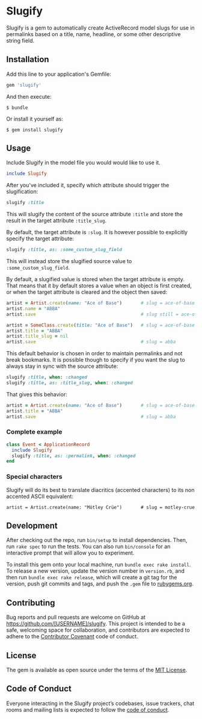 # Slugify

Slugify is a gem to automatically create ActiveRecord model slugs for use in permalinks based on a title, name, headline, or some other descriptive string field.

## Installation

Add this line to your application's Gemfile:

```ruby
gem 'slugify'
```

And then execute:

    $ bundle

Or install it yourself as:

    $ gem install slugify

## Usage

Include Slugify in the model file you would would like to use it.

```ruby
include Slugify
```

After you've included it, specify which attribute should trigger the slugification:

```ruby
slugify :title
```

This will slugify the content of the source attribute `:title` and store the result in the target attribute `:title_slug`. 

By default, the target attribute is `:slug`. It is however possible to explicitly specify the target attribute:

```ruby
slugify :title, as: :some_custom_slug_field
```

This will instead store the slugified source value to `:some_custom_slug_field`.

By default, a slugified value is stored when the target attribute is empty. That means that it by default stores a value when an object is first created, or when the target attribute is cleared and the object then saved:

```ruby
artist = Artist.create(name: "Ace of Base")       # slug = ace-of-base
artist.name = "ABBA"
artist.save                                       # slug still = ace-of-base

artist = SomeClass.create(title: "Ace of Base")   # slug = ace-of-base
artist.title = "ABBA"
artist.title_slug = nil
artist.save                                       # slug = abba
```

This default behavior is chosen in order to maintain permalinks and not break bookmarks. It is possible though to specify if you want the slug to always stay in sync with the source attribute:

```ruby
slugify :title, when: :changed
slugify :title, as: :title_slug, when: :changed
```

That gives this behavior: 

```ruby
artist = Artist.create(name: "Ace of Base")       # slug = ace-of-base
artist.title = "ABBA"
artist.save                                       # slug = abba
```

### Complete example

```ruby
class Event < ApplicationRecord
  include Slugify
  slugify :title, as: :permalink, when: :changed
end
```

### Special characters

Slugify will do its best to translate diacritics (accented characters) to its non accented ASCII equivalent:

```
artist = Artist.create(name: "Mötley Crüe")       # slug = motley-crue
```

## Development

After checking out the repo, run `bin/setup` to install dependencies. Then, run `rake spec` to run the tests. You can also run `bin/console` for an interactive prompt that will allow you to experiment.

To install this gem onto your local machine, run `bundle exec rake install`. To release a new version, update the version number in `version.rb`, and then run `bundle exec rake release`, which will create a git tag for the version, push git commits and tags, and push the `.gem` file to [rubygems.org](https://rubygems.org).

## Contributing

Bug reports and pull requests are welcome on GitHub at https://github.com/[USERNAME]/slugify. This project is intended to be a safe, welcoming space for collaboration, and contributors are expected to adhere to the [Contributor Covenant](http://contributor-covenant.org) code of conduct.

## License

The gem is available as open source under the terms of the [MIT License](https://opensource.org/licenses/MIT).

## Code of Conduct

Everyone interacting in the Slugify project’s codebases, issue trackers, chat rooms and mailing lists is expected to follow the [code of conduct](https://github.com/arcticleo/slugify/blob/master/CODE_OF_CONDUCT.md).
